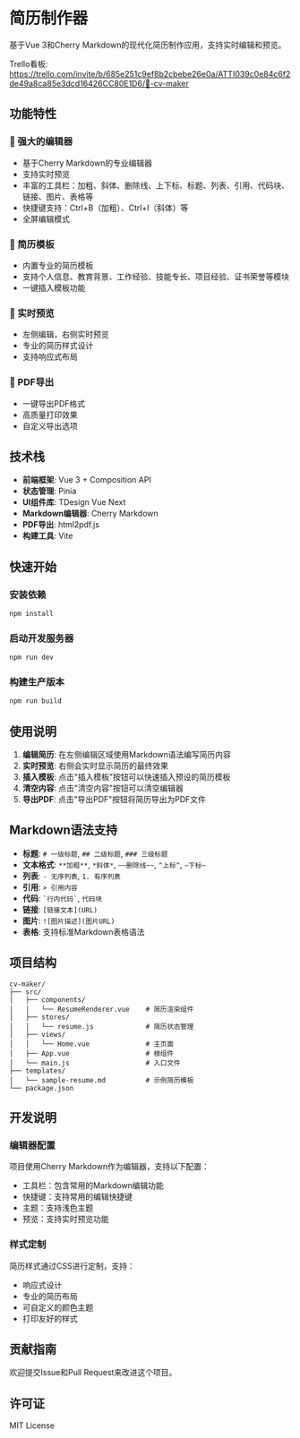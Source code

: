 # 简历制作器

基于Vue 3和Cherry Markdown的现代化简历制作应用，支持实时编辑和预览。

Trello看板: 
https://trello.com/invite/b/685e251c9ef8b2cbebe26e0a/ATTI039c0e84c6f2de49a8ca85e3dcd16426CC80E1D6/🚀-cv-maker

## 功能特性

### 🎨 强大的编辑器
- 基于Cherry Markdown的专业编辑器
- 支持实时预览
- 丰富的工具栏：加粗、斜体、删除线、上下标、标题、列表、引用、代码块、链接、图片、表格等
- 快捷键支持：Ctrl+B（加粗）、Ctrl+I（斜体）等
- 全屏编辑模式

### 📝 简历模板
- 内置专业的简历模板
- 支持个人信息、教育背景、工作经验、技能专长、项目经验、证书荣誉等模块
- 一键插入模板功能

### 👀 实时预览
- 左侧编辑，右侧实时预览
- 专业的简历样式设计
- 支持响应式布局

### 📄 PDF导出
- 一键导出PDF格式
- 高质量打印效果
- 自定义导出选项

## 技术栈

- **前端框架**: Vue 3 + Composition API
- **状态管理**: Pinia
- **UI组件库**: TDesign Vue Next
- **Markdown编辑器**: Cherry Markdown
- **PDF导出**: html2pdf.js
- **构建工具**: Vite

## 快速开始

### 安装依赖
```bash
npm install
```

### 启动开发服务器
```bash
npm run dev
```

### 构建生产版本
```bash
npm run build
```

## 使用说明

1. **编辑简历**: 在左侧编辑区域使用Markdown语法编写简历内容
2. **实时预览**: 右侧会实时显示简历的最终效果
3. **插入模板**: 点击"插入模板"按钮可以快速插入预设的简历模板
4. **清空内容**: 点击"清空内容"按钮可以清空编辑器
5. **导出PDF**: 点击"导出PDF"按钮将简历导出为PDF文件

## Markdown语法支持

- **标题**: `# 一级标题`, `## 二级标题`, `### 三级标题`
- **文本格式**: `**加粗**`, `*斜体*`, `~~删除线~~`, `^上标^`, `~下标~`
- **列表**: `- 无序列表`, `1. 有序列表`
- **引用**: `> 引用内容`
- **代码**: `` `行内代码` ``, ````代码块````
- **链接**: `[链接文本](URL)`
- **图片**: `![图片描述](图片URL)`
- **表格**: 支持标准Markdown表格语法

## 项目结构

```
cv-maker/
├── src/
│   ├── components/
│   │   └── ResumeRenderer.vue    # 简历渲染组件
│   ├── stores/
│   │   └── resume.js             # 简历状态管理
│   ├── views/
│   │   └── Home.vue              # 主页面
│   ├── App.vue                   # 根组件
│   └── main.js                   # 入口文件
├── templates/
│   └── sample-resume.md          # 示例简历模板
└── package.json
```

## 开发说明

### 编辑器配置
项目使用Cherry Markdown作为编辑器，支持以下配置：
- 工具栏：包含常用的Markdown编辑功能
- 快捷键：支持常用的编辑快捷键
- 主题：支持浅色主题
- 预览：支持实时预览功能

### 样式定制
简历样式通过CSS进行定制，支持：
- 响应式设计
- 专业的简历布局
- 可自定义的颜色主题
- 打印友好的样式

## 贡献指南

欢迎提交Issue和Pull Request来改进这个项目。

## 许可证

MIT License 